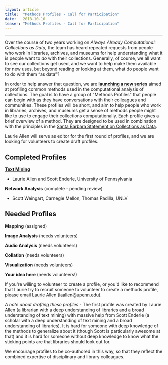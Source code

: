 ```yaml
---
layout: article
title:  "Methods Profiles - Call for Participation"
date:   2018-10-10 
teaser: "Methods Profiles - Call for Participation"
---
```

---
Over the course of two years working on *Always Already Computational: Collections as Data,* the team has heard repeated requests from people who work in libraries, archives, and museums for help understanding what it is people want to *do* with their collections.  Generally, of course, we all want to see our collections get used, and we want to help make them available for new uses, but beyond reading or looking at them, what do people want to do with them “as data”? 

In order to help answer that question, we are [**launching a new series**]() aimed at profiling common methods used in the computational analysis of collections. The goal is to have a group of "Methods Profiles" that people can begin with as they have conversations with their colleagues and communities. These profiles will be short, and aim to help people who work in libraries, archives, and museums get a sense of methods people might like to use to engage their collections computationally. Each profile gives a brief overview of a method. They are designed to be used in combination with the principles in the [Santa Barbara Statement on Collections as Data](https://collectionsasdata.github.io/statement/).

Laurie Allen will serve as editor for the first round of profiles, and we are looking for volunteers to create draft profiles.

## Completed Profiles

[**Text Mining**](https://collectionsasdata.github.io/textmining/) 
* Laurie Allen and Scott Enderle, University of Pennsylvania 

**Network Analysis** (complete - pending review)
* Scott Weingart, Carnegie Mellon, Thomas Padilla, UNLV 

## Needed Profiles 

**Mapping** (assigned)

**Image Analysis** (needs volunteers)

**Audio Analysis** (needs volunteers)

**Collation** (needs volunteers)

**Visualization** (needs volunteers)

**Your idea here** (needs volunteers!)

If you're willing to volunteer to create a profile, or you'd like to recommend that Laurie try to recruit someone to volunteer to create a methods profile, please email Laurie Allen (laallen@upenn.edu).  

*A note about drafting these profiles* - The first profile was created by Laurie Allen (a librarian with a deep understanding of libraries and a broad understanding of text mining) with massive help from Scott Enderle (a scholar with a deep understanding of text mining and a broad understanding of libraries). It is hard for someone with deep knowledge of the methods to generalize about it (though Scott is particularly awesome at that) and it is hard for someone without deep knowledge to know what the sticking points are that libraries should look out for. 

We encourage profiles to be co-authored in this way, so that they reflect the combined expertise of disciplinary and library colleagues. 
